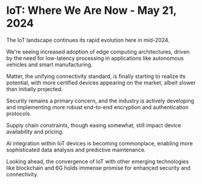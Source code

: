 # IoT: Where We Are Now - May 21, 2024

The IoT landscape continues its rapid evolution here in mid-2024.

We're seeing increased adoption of edge computing architectures, driven by the need for low-latency processing in applications like autonomous vehicles and smart manufacturing.

Matter, the unifying connectivity standard, is finally starting to realize its potential, with more certified devices appearing on the market, albeit slower than initially projected.

Security remains a primary concern, and the industry is actively developing and implementing more robust end-to-end encryption and authentication protocols.

Supply chain constraints, though easing somewhat, still impact device availability and pricing.

AI integration within IoT devices is becoming commonplace, enabling more sophisticated data analysis and predictive maintenance.

Looking ahead, the convergence of IoT with other emerging technologies like blockchain and 6G holds immense promise for enhanced security and connectivity.
